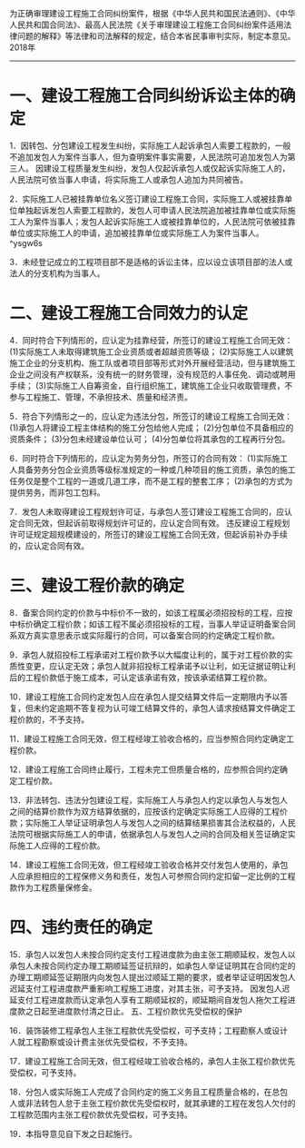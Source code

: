 为正确审理建设工程施工合同纠纷案件，根据《中华人民共和国民法通则》、《中华人民共和国合同法》、最高人民法院《关于审理建设工程施工合同纠纷案件适用法律问题的解释》等法律和司法解释的规定，结合本省民事审判实际，制定本意见。
2018年
___
# 一、建设工程施工合同纠纷诉讼主体的确定
1．因转包、分包建设工程发生纠纷，实际施工人起诉承包人索要工程款的，一般不追加发包人为案件当事人，但为查明案件事实需要，人民法院可追加发包人为第三人。
因建设工程质量发生纠纷，发包人仅起诉承包人或仅起诉实际施工人的，人民法院可依当事人申请，将实际施工人或承包人追加为共同被告。

2．实际施工人已被挂靠单位名义签订建设工程施工合同，实际施工人或被挂靠单位单独起诉发包人索要工程款的，发包人可申请人民法院追加被挂靠单位或实际施工人为案件当事人；发包人起诉实际施工人或被挂靠单位的，人民法院可依被挂靠单位或实际施工人的申请，追加被挂靠单位或实际施工人为案件当事人。 ^ysgw6s

3．未经登记成立的工程项目部不是适格的诉讼主体，应以设立该项目部的法人或法人的分支机构为当事人。
# 二、建设工程施工合同效力的认定
4．同时符合下列情形的，应认定为挂靠经营，所签订的建设工程施工合同无效：
(1)实际施工人未取得建筑施工企业资质或者超越资质等级；
(2)实际施工人以建筑施工企业的分支机构、施工队或者项目部等形式对外开展经营活动，但与建筑施工企业之间没有产权联系，没有统一的财务管理，没有规范的人事任免、调动或聘用手续；
(3)实际施工人自筹资金，自行组织施工，建筑施工企业只收取管理费，不参与工程施工、管理，不承担技术、质量和经济责。

5．符合下列情形之一的，应认定为违法分包，所签订的建设工程施工合同无效：
(1)承包人将建设工程主体结构的施工分包给他人完成；
(2)分包单位不具备相应的资质条件；
(3)分包未经建设单位认可；
(4)分包单位将其承包的工程再行分包。

6．同时符合下列情形的，应认定为劳务分包，所签订的合同有效：
(1)实际施工人具备劳务分包企业资质等级标准规定的一种或几种项目的施工资质，承包的施工任务仅是整个工程的一道或几道工序，而不是工程的整套工序；
(2)承包的方式为提供劳务，而非包工包料。

7．发包人未取得建设工程规划许可证，与承包人签订建设工程施工合同的，应认定合同无效，但起诉前取得规划许可证的，应认定合同有效。
违反建设工程规划许可证规定超规模建设的，所签订的建设工程施工合同无效，但起诉前补办手续的，应认定合同有效。
# 三、建设工程价款的确定
8．备案合同约定的价款与中标价不一致的，如该工程属必须招投标的工程，应按中标价确定工程价款；如该工程不属必须招投标的工程，当事人举证证明备案合同系双方真实意思表示或实际履行的合同，可以备案合同的约定确定工程价款。

9．承包人就招投标工程承诺对工程价款予以大幅度让利的，属于对工程价款的实质性变更，应认定无效；承包人就非招投标工程承诺予以让利，如无证据证明让利后的工程价款低于施工成本，可认定该承诺有效，按该承诺结算工程价款。

10．建设工程施工合同约定发包人应在承包人提交结算文件后一定期限内予以答复，但未约定逾期不答复视为认可竣工结算文件的，承包人请求按结算文件确定工程价款的，不予支持。

11．建设工程施工合同无效，但工程经竣工验收合格的，应当参照合同约定确定工程价款。

12．建设工程施工合同终止履行，工程未完工但质量合格的，应参照合同约定确定工程价款。

13．非法转包、违法分包建设工程，实际施工人与承包人约定以承包人与发包人之间的结算价款作为双方结算依据的，应按该约定确定实际施工人应得的工程价款；实际施工人举证证明承包人与发包人之间的结算结果损害其合法权益的，人民法院可根据实际施工人的申请，依据承包人与发包人之间的合同及相关签证确定实际施工人应得的工程价款。

14．建设工程施工合同无效，但工程经竣工验收合格并交付发包人使用的，承包人应承担相应的工程保修义务和责任，发包人可参照合同约定扣留一定比例的工程款作为工程质量保修金。
# 四、违约责任的确定
15．承包人以发包人未按合同约定支付工程进度款为由主张工期顺延权，发包人以承包人未按合同约定办理工期顺延签证抗辩的，如承包人举证证明其在合同约定的办理工期顺延签证期限内向发包人提出过顺延工期的要求，或者举证证明因发包人迟延支付工程进度款严重影响工程施工进度，对其主张，可予支持。
因发包人迟延支付工程进度款而认定承包人享有工期顺延权的，顺延期间自发包人拖欠工程进度款之日起至进度款付清之日止。
五、工程价款优先受偿权的保护

16．装饰装修工程承包人主张工程款优先受偿权，可予支持；工程勘察人或设计人就工程勘察或设计费主张优先受偿权，不予支持。

17．建设工程施工合同无效，但工程经竣工验收合格的，承包人主张工程价款优先受偿权，可予支持。

18．分包人或实际施工人完成了合同约定的施工义务且工程质量合格的，在总包人或非法转包人怠于主张工程价款优先受偿权时，就其承建的工程在发包人欠付的工程款范围内主张工程价款优先受偿权，可予支持。

19．本指导意见自下发之日起施行。